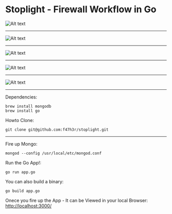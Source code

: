 Stoplight - Firewall Workflow in Go
======================================

![Alt text](https://github.com/f47h3r/stoplight/raw/master/release/images/firewall_req.png "Re-imagined Firewall Request App")

---------

![Alt text](https://github.com/f47h3r/stoplight/raw/master/release/images/firewall_request_makerequest.png "Re-imagined Firewall Request App")

---------

![Alt text](http://https://github.com/f47h3r/stoplight/raw/master/release/images/firewall_request_status.png "Re-imagined Firewall Request App")

---------

![Alt text](https://github.com/f47h3r/stoplight/raw/master/release/images/firewall_request_approval.png "Re-imagined Firewall Request App")

---------

![Alt text](https://github.com/f47h3r/stoplight/raw/master/release/images/firewall_request_audit.png "Re-imagined Firewall Request App")

---------

Dependencies:
```
brew install mongodb
brew install go
```

Howto Clone:
```
git clone git@github.com:f47h3r/stoplight.git
```

-------

Fire up Mongo:
```
mongod --config /usr/local/etc/mongod.conf
```

Run the Go App!:
```
go run app.go
```

You can also build a binary:
```
go build app.go
```

Onece you fire up the App - It can be Viewed in your local Browser: [http://localhost:3000/](http://localhost:3000/)

